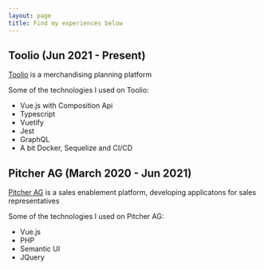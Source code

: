 ```yaml
---
layout: page
title: Find my experiences below
---
```


## Toolio (Jun 2021 - Present)
[Toolio](https://toolio.com/) is a merchandising planning platform

Some of the technologies I used on Toolio:

* Vue.js with Composition Api
* Typescript
* Vuetify
* Jest
* GraphQL
* A bit Docker, Sequelize and CI/CD


## Pitcher AG (March 2020 - Jun 2021)
[Pitcher AG](http://pitcher.com/) is a sales enablement platform, developing applicatons for sales representatives

Some of the technologies I used on Pitcher AG:

* Vue.js
* PHP
* Semantic UI
* JQuery
